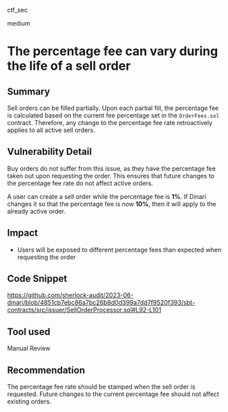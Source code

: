 ctf_sec

medium

# The percentage fee can vary during the life of a sell order

## Summary
Sell orders can be filled partially. Upon each partial fill, the percentage fee is calculated based on the current fee percentage set in the `OrderFees.sol` contract. Therefore, any change to the percentage fee rate retroactively applies to all active sell orders.

## Vulnerability Detail
Buy orders do not suffer from this issue, as they have the percentage fee taken out upon requesting the order. This ensures that future changes to the percentage fee rate do not affect active orders.

A user can create a sell order while the percentage fee is **1%**. If Dinari changes it so that the percentage fee is now **10%**, then it will apply to the already active order.

## Impact
- Users will be exposed to different percentage fees than expected when requesting the order

## Code Snippet
https://github.com/sherlock-audit/2023-06-dinari/blob/4851cb7ebc86a7bc26b8d0d399a7dd7f9520f393/sbt-contracts/src/issuer/SellOrderProcessor.sol#L92-L101

## Tool used
Manual Review

## Recommendation
The percentage fee rate should be stamped when the sell order is requested. Future changes to the current percentage fee should not affect existing orders.